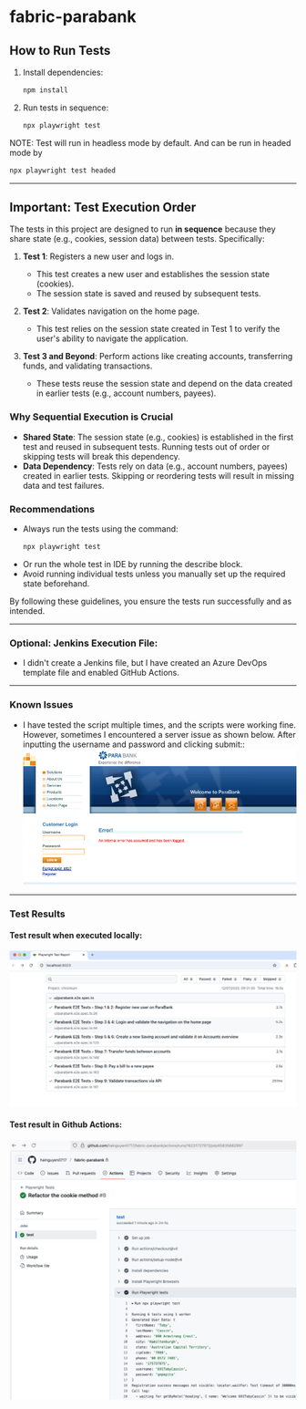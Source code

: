 # fabric-parabank

## How to Run Tests

1. Install dependencies:

   ```bash
   npm install
   ```

2. Run tests in sequence:
   ```bash
   npx playwright test
   ```

NOTE:
Test will run in headless mode by default. And can be run in headed mode by

```bash
npx playwright test headed
```

---

## Important: Test Execution Order

The tests in this project are designed to run **in sequence** because they share state (e.g., cookies, session data) between tests. Specifically:

1. **Test 1**: Registers a new user and logs in.

   - This test creates a new user and establishes the session state (cookies).
   - The session state is saved and reused by subsequent tests.

2. **Test 2**: Validates navigation on the home page.

   - This test relies on the session state created in Test 1 to verify the user's ability to navigate the application.

3. **Test 3 and Beyond**: Perform actions like creating accounts, transferring funds, and validating transactions.
   - These tests reuse the session state and depend on the data created in earlier tests (e.g., account numbers, payees).

### Why Sequential Execution is Crucial

- **Shared State**: The session state (e.g., cookies) is established in the first test and reused in subsequent tests. Running tests out of order or skipping tests will break this dependency.
- **Data Dependency**: Tests rely on data (e.g., account numbers, payees) created in earlier tests. Skipping or reordering tests will result in missing data and test failures.

### Recommendations

- Always run the tests using the command:
  ```bash
  npx playwright test
  ```
- Or run the whole test in IDE by running the describe block.
- Avoid running individual tests unless you manually set up the required state beforehand.

By following these guidelines, you ensure the tests run successfully and as intended.

---

### Optional: Jenkins Execution File:

- I didn't create a Jenkins file, but I have created an Azure DevOps template file and enabled GitHub Actions.

---

### Known Issues

- I have tested the script multiple times, and the scripts were working fine. However, sometimes I encountered a server issue as shown below. After inputting the username and password and clicking submit::
  ![LoginError.png](screenshot/LoginError.png)

---

### Test Results

#### Test result when executed locally:

![Report.png](screenshot/Report.png)

#### Test result in Github Actions:

![GitHubAction.png](screenshot/GitHubAction.png)
